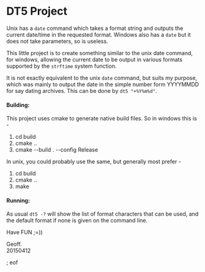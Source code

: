 # DT5 Project

Unix has a `date` command which takes a format string and outputs the current date/time in the requested format. Windows also has a `date` but it does not take parameters, so is useless.

This little project is to create something similar to the unix date command, for windows, allowing the current date to be output in various formats supported by the `strftime` system function.

It is not exactly equivalent to the unix `date` command, but suits my purpose, which was mainly to output the date in the simple number form YYYYMMDD for say dating archives. This can be done by `dt5 "+%Y%m%d"`.

#### Building:

This project uses cmake to generate native build files. So in windows this is -

 1. cd build
 2. cmake ..
 3. cmake --build . --config Release
 
In unix, you could probably use the same, but generally most prefer -

 1. cd build
 2. cmake ..
 3. make
 
#### Running:

As usual `dt5 -?` will show the list of format characters that can be used, and the default format if none is given on the command line.

Have FUN ;=))

Geoff.  
20150412

; eof


